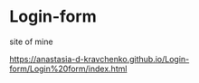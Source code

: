# Login-form
 site of mine

https://anastasia-d-kravchenko.github.io/Login-form/Login%20form/index.html
